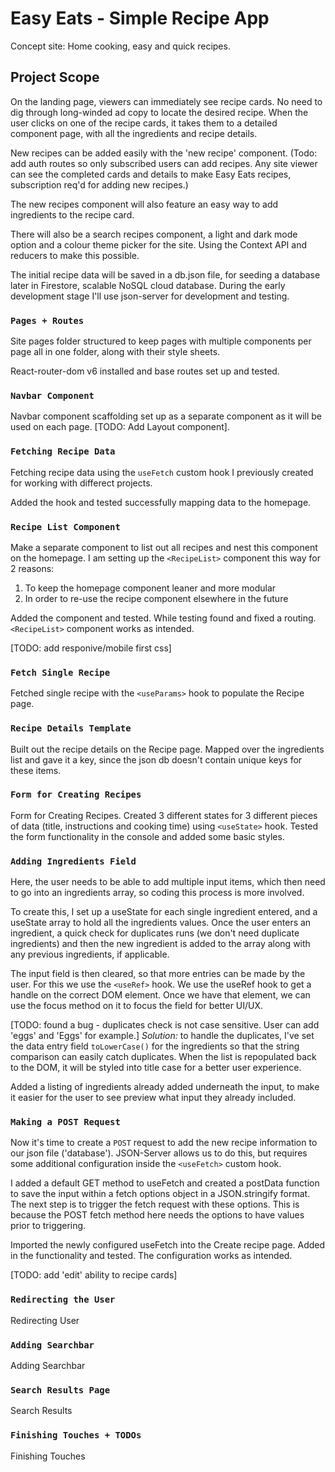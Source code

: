 # Easy Eats - Simple Recipe App

Concept site: Home cooking, easy and quick recipes.

## Project Scope

On the landing page, viewers can immediately see recipe cards. No need to dig through long-winded ad copy to locate the desired recipe. When the user clicks on one of the recipe cards, it takes them to a detailed component page, with all the ingredients and recipe details.

New recipes can be added easily with the 'new recipe' component. (Todo: add auth routes so only subscribed users can add recipes. Any site viewer can see the completed cards and details to make Easy Eats recipes, subscription req'd for adding new recipes.)

The new recipes component will also feature an easy way to add ingredients to the recipe card.

There will also be a search recipes component, a light and dark mode option and a colour theme picker for the site. Using the Context API and reducers to make this possible.

The initial recipe data will be saved in a db.json file, for seeding a database later in Firestore, scalable NoSQL cloud database. During the early development stage I'll use json-server for development and testing.

### `Pages + Routes`

Site pages folder structured to keep pages with multiple components per page all in one folder, along with their style sheets.

React-router-dom v6 installed and base routes set up and tested.

### `Navbar Component`

Navbar component scaffolding set up as a separate component as it will be used on each page. [TODO: Add Layout component].

### `Fetching Recipe Data`

Fetching recipe data using the `useFetch` custom hook I previously created for working with differect projects.

Added the hook and tested successfully mapping data to the homepage.

### `Recipe List Component`

Make a separate component to list out all recipes and nest this component on the homepage. I am setting up the `<RecipeList>` component this way for 2 reasons:
1. To keep the homepage component leaner and more modular
2. In order to re-use the recipe component elsewhere in the future

Added the component and tested. While testing found and fixed a routing. `<RecipeList>` component works as intended.

[TODO: add responive/mobile first css]

### `Fetch Single Recipe`

Fetched single recipe with the `<useParams>` hook to populate the Recipe page.

### `Recipe Details Template`

Built out the recipe details on the Recipe page. Mapped over the ingredients list and gave it a key, since the json db doesn't contain unique keys for these items.

### `Form for Creating Recipes`

Form for Creating Recipes. Created 3 different states for 3 different pieces of data (title, instructions and cooking time) using `<useState>` hook. Tested the form functionality in the console and added some basic styles.

### `Adding Ingredients Field`

Here, the user needs to be able to add multiple input items, which then need to go into an ingredients array, so coding this process is more involved.

To create this, I set up a useState for each single ingredient entered, and a useState array to hold all the ingredients values. Once the user enters an ingredient, a quick check for duplicates runs (we don't need duplicate ingredients) and then the new ingredient is added to the array along with any previous ingredients, if applicable.

The input field is then cleared, so that more entries can be made by the user. For this we use the `<useRef>` hook. We use the useRef hook to get a handle on the correct DOM element. Once we have that element, we can use the focus method on it to focus the field for better UI/UX.

[TODO: found a bug - duplicates check is not case sensitive. User can add 'eggs' and 'Eggs' for example.] *Solution:* to handle the duplicates, I've set the data entry field `toLowerCase()` for the ingredients so that the string comparison can easily catch duplicates. When the list is repopulated back to the DOM, it will be styled into title case for a better user experience.

Added a listing of ingredients already added underneath the input, to make it easier for the user to see preview what input they already included.

### `Making a POST Request`

Now it's time to create a `POST` request to add the new recipe information to our json file ('database'). JSON-Server allows us to do this, but requires some additional configuration inside the `<useFetch>` custom hook.

I added a default GET method to useFetch and created a postData function to save the input within a fetch options object in a JSON.stringify format. The next step is to trigger the fetch request with these options. This is because the POST fetch method here needs the options to have values prior to triggering.

Imported the newly configured useFetch into the Create recipe page. Added in the functionality and tested. The configuration works as intended.

[TODO: add 'edit' ability to recipe cards]

### `Redirecting the User`

Redirecting User

### `Adding Searchbar`

Adding Searchbar

### `Search Results Page`

Search Results

### `Finishing Touches + TODOs`

Finishing Touches

